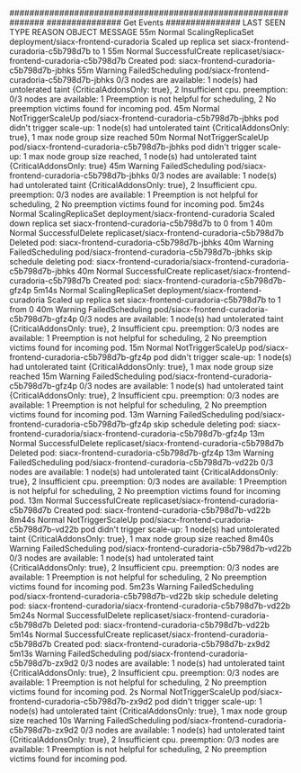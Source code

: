 
###############################################################
############### Get Events ###############
LAST SEEN   TYPE      REASON              OBJECT                                          MESSAGE
55m         Normal    ScalingReplicaSet   deployment/siacx-frontend-curadoria             Scaled up replica set siacx-frontend-curadoria-c5b798d7b to 1
55m         Normal    SuccessfulCreate    replicaset/siacx-frontend-curadoria-c5b798d7b   Created pod: siacx-frontend-curadoria-c5b798d7b-jbhks
55m         Warning   FailedScheduling    pod/siacx-frontend-curadoria-c5b798d7b-jbhks    0/3 nodes are available: 1 node(s) had untolerated taint {CriticalAddonsOnly: true}, 2 Insufficient cpu. preemption: 0/3 nodes are available: 1 Preemption is not helpful for scheduling, 2 No preemption victims found for incoming pod.
45m         Normal    NotTriggerScaleUp   pod/siacx-frontend-curadoria-c5b798d7b-jbhks    pod didn't trigger scale-up: 1 node(s) had untolerated taint {CriticalAddonsOnly: true}, 1 max node group size reached
50m         Normal    NotTriggerScaleUp   pod/siacx-frontend-curadoria-c5b798d7b-jbhks    pod didn't trigger scale-up: 1 max node group size reached, 1 node(s) had untolerated taint {CriticalAddonsOnly: true}
45m         Warning   FailedScheduling    pod/siacx-frontend-curadoria-c5b798d7b-jbhks    0/3 nodes are available: 1 node(s) had untolerated taint {CriticalAddonsOnly: true}, 2 Insufficient cpu. preemption: 0/3 nodes are available: 1 Preemption is not helpful for scheduling, 2 No preemption victims found for incoming pod.
5m24s       Normal    ScalingReplicaSet   deployment/siacx-frontend-curadoria             Scaled down replica set siacx-frontend-curadoria-c5b798d7b to 0 from 1
40m         Normal    SuccessfulDelete    replicaset/siacx-frontend-curadoria-c5b798d7b   Deleted pod: siacx-frontend-curadoria-c5b798d7b-jbhks
40m         Warning   FailedScheduling    pod/siacx-frontend-curadoria-c5b798d7b-jbhks    skip schedule deleting pod: siacx-frontend-curadoria/siacx-frontend-curadoria-c5b798d7b-jbhks
40m         Normal    SuccessfulCreate    replicaset/siacx-frontend-curadoria-c5b798d7b   Created pod: siacx-frontend-curadoria-c5b798d7b-gfz4p
5m14s       Normal    ScalingReplicaSet   deployment/siacx-frontend-curadoria             Scaled up replica set siacx-frontend-curadoria-c5b798d7b to 1 from 0
40m         Warning   FailedScheduling    pod/siacx-frontend-curadoria-c5b798d7b-gfz4p    0/3 nodes are available: 1 node(s) had untolerated taint {CriticalAddonsOnly: true}, 2 Insufficient cpu. preemption: 0/3 nodes are available: 1 Preemption is not helpful for scheduling, 2 No preemption victims found for incoming pod.
15m         Normal    NotTriggerScaleUp   pod/siacx-frontend-curadoria-c5b798d7b-gfz4p    pod didn't trigger scale-up: 1 node(s) had untolerated taint {CriticalAddonsOnly: true}, 1 max node group size reached
15m         Warning   FailedScheduling    pod/siacx-frontend-curadoria-c5b798d7b-gfz4p    0/3 nodes are available: 1 node(s) had untolerated taint {CriticalAddonsOnly: true}, 2 Insufficient cpu. preemption: 0/3 nodes are available: 1 Preemption is not helpful for scheduling, 2 No preemption victims found for incoming pod.
13m         Warning   FailedScheduling    pod/siacx-frontend-curadoria-c5b798d7b-gfz4p    skip schedule deleting pod: siacx-frontend-curadoria/siacx-frontend-curadoria-c5b798d7b-gfz4p
13m         Normal    SuccessfulDelete    replicaset/siacx-frontend-curadoria-c5b798d7b   Deleted pod: siacx-frontend-curadoria-c5b798d7b-gfz4p
13m         Warning   FailedScheduling    pod/siacx-frontend-curadoria-c5b798d7b-vd22b    0/3 nodes are available: 1 node(s) had untolerated taint {CriticalAddonsOnly: true}, 2 Insufficient cpu. preemption: 0/3 nodes are available: 1 Preemption is not helpful for scheduling, 2 No preemption victims found for incoming pod.
13m         Normal    SuccessfulCreate    replicaset/siacx-frontend-curadoria-c5b798d7b   Created pod: siacx-frontend-curadoria-c5b798d7b-vd22b
8m44s       Normal    NotTriggerScaleUp   pod/siacx-frontend-curadoria-c5b798d7b-vd22b    pod didn't trigger scale-up: 1 node(s) had untolerated taint {CriticalAddonsOnly: true}, 1 max node group size reached
8m40s       Warning   FailedScheduling    pod/siacx-frontend-curadoria-c5b798d7b-vd22b    0/3 nodes are available: 1 node(s) had untolerated taint {CriticalAddonsOnly: true}, 2 Insufficient cpu. preemption: 0/3 nodes are available: 1 Preemption is not helpful for scheduling, 2 No preemption victims found for incoming pod.
5m23s       Warning   FailedScheduling    pod/siacx-frontend-curadoria-c5b798d7b-vd22b    skip schedule deleting pod: siacx-frontend-curadoria/siacx-frontend-curadoria-c5b798d7b-vd22b
5m24s       Normal    SuccessfulDelete    replicaset/siacx-frontend-curadoria-c5b798d7b   Deleted pod: siacx-frontend-curadoria-c5b798d7b-vd22b
5m14s       Normal    SuccessfulCreate    replicaset/siacx-frontend-curadoria-c5b798d7b   Created pod: siacx-frontend-curadoria-c5b798d7b-zx9d2
5m13s       Warning   FailedScheduling    pod/siacx-frontend-curadoria-c5b798d7b-zx9d2    0/3 nodes are available: 1 node(s) had untolerated taint {CriticalAddonsOnly: true}, 2 Insufficient cpu. preemption: 0/3 nodes are available: 1 Preemption is not helpful for scheduling, 2 No preemption victims found for incoming pod.
2s          Normal    NotTriggerScaleUp   pod/siacx-frontend-curadoria-c5b798d7b-zx9d2    pod didn't trigger scale-up: 1 node(s) had untolerated taint {CriticalAddonsOnly: true}, 1 max node group size reached
10s         Warning   FailedScheduling    pod/siacx-frontend-curadoria-c5b798d7b-zx9d2    0/3 nodes are available: 1 node(s) had untolerated taint {CriticalAddonsOnly: true}, 2 Insufficient cpu. preemption: 0/3 nodes are available: 1 Preemption is not helpful for scheduling, 2 No preemption victims found for incoming pod.
